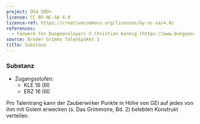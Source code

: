 ```yaml
---
project: DS4 SRD+
license: CC BY-NC-SA 4.0
licence-ref: https://creativecommons.org/licenses/by-nc-sa/4.0/
references: 
  - Fanwerk for Dungeonslayers © Christian Kennig (https://www.dungeonslayers.net/)
source: Bruder Grimms Talentpaket 1
title: Substanz
---
```


### Substanz

- Zugangsstufen:
  - KLE 16 (III)
  - ERZ 16 (III)

Pro Talentrang kann der Zauberwirker Punkte in Höhe von GEI auf jedes von ihm mit Golem erwecken (s. Das Grimmoire, Bd. 2) belebten Konstrukt verteilen.


